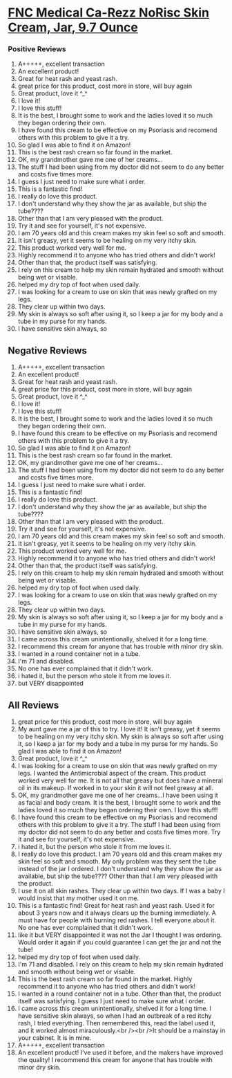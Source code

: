 # [FNC Medical Ca-Rezz NoRisc Skin Cream, Jar, 9.7 Ounce](https://products.checkmycream.com/products/FNC-Medical-Ca-Rezz-NoRisc-Skin-Cream-Jar-9.7-Ounce.html)

### Positive Reviews

<ol>
      <li>A+++++, excellent transaction</li>
      <li>An excellent product!  </li>
      <li>Great for heat rash and yeast rash.</li>
      <li>great price for this product, cost more in store, will buy again</li>
      <li>Great product, love it ^_^</li>
      <li>I love it!  </li>
      <li>I love this stuff!</li>
      <li>It is the best, I brought some to work and the ladies loved it so much they began ordering their own.  </li>
      <li>I have found this cream to be effective on my Psoriasis and recomend others with this problem to give it a try.</li>
      <li>So glad I was able to find it on Amazon!</li>
      <li>This is the best rash cream so far found in the market.  </li>
      <li>OK, my grandmother gave me one of her creams...</li>
      <li>The stuff I had been using from my doctor did not seem to do any better and costs five times more.</li>
      <li>I guess I just need to make sure what i order.</li>
      <li>This is a fantastic find!</li>
      <li>I really do love this product.  </li>
      <li>I don&#x27;t understand why they show the jar as available, but ship the tube????</li>
      <li>Other than that I am very pleased with the product.</li>
      <li>Try it and see for yourself, it&#x27;s not expensive.</li>
      <li>I am 70 years old and this cream makes my skin feel so soft and smooth.  </li>
      <li>It isn&#x27;t greasy, yet it seems to be healing on my very itchy skin.  </li>
      <li>This product worked very well for me.  </li>
      <li>Highly recommend it to anyone who has tried others and didn&#x27;t work!</li>
      <li>Other than that, the product itself was satisfying.</li>
      <li>I rely on this cream to help my skin remain hydrated and smooth without being wet or visable.</li>
      <li>helped my dry top of foot when used daily.</li>
      <li>I was looking for a cream to use on skin that was newly grafted on my legs.  </li>
      <li>They clear up within two days.</li>
      <li>My skin is always so soft after using it, so I keep a jar for my body and a tube in my purse for my hands.  </li>
      <li>I have sensitive skin always, so</li>
</ol>


<h2>Negative Reviews</h2>
<ol>
<li> A+++++, excellent transaction</li>
<li> An excellent product!  </li>
<li> Great for heat rash and yeast rash.</li>
<li> great price for this product, cost more in store, will buy again</li>
<li> Great product, love it ^_^</li>
<li> I love it!  </li>
<li> I love this stuff!</li>
<li> It is the best, I brought some to work and the ladies loved it so much they began ordering their own.  </li>
<li> I have found this cream to be effective on my Psoriasis and recomend others with this problem to give it a try.</li>
<li> So glad I was able to find it on Amazon!</li>
<li> This is the best rash cream so far found in the market.  </li>
<li> OK, my grandmother gave me one of her creams...</li>
<li> The stuff I had been using from my doctor did not seem to do any better and costs five times more.</li>
<li> I guess I just need to make sure what i order.</li>
<li> This is a fantastic find!</li>
<li> I really do love this product.  </li>
<li> I don&#x27;t understand why they show the jar as available, but ship the tube????</li>
<li> Other than that I am very pleased with the product.</li>
<li> Try it and see for yourself, it&#x27;s not expensive.</li>
<li> I am 70 years old and this cream makes my skin feel so soft and smooth.  </li>
<li> It isn&#x27;t greasy, yet it seems to be healing on my very itchy skin.  </li>
<li> This product worked very well for me.  </li>
<li> Highly recommend it to anyone who has tried others and didn&#x27;t work!</li>
<li> Other than that, the product itself was satisfying.</li>
<li> I rely on this cream to help my skin remain hydrated and smooth without being wet or visable.</li>
<li> helped my dry top of foot when used daily.</li>
<li> I was looking for a cream to use on skin that was newly grafted on my legs.  </li>
<li> They clear up within two days.</li>
<li> My skin is always so soft after using it, so I keep a jar for my body and a tube in my purse for my hands.  </li>
<li> I have sensitive skin always, so</li>
<li> I came across this cream  unintentionally, shelved it for a long time.  </li>
<li> I recommend this cream for anyone that has trouble with minor dry skin.</li>
<li> I wanted in a round container not in a tube.</li>
<li> I&#x27;m 71 and disabled.</li>
<li> No one has ever complained that it didn&#x27;t work.</li>
<li> i hated it, but the person who stole it from me loves it.</li>
<li> but VERY  disappointed  </li>
</ol>

<h2>All Reviews</h2>

<ol>
    <li> great price for this product, cost more in store, will buy again</li>
    <li> My aunt gave me a jar of this to try.  I love it!  It isn&#x27;t greasy, yet it seems to be healing on my very itchy skin.  My skin is always so soft after using it, so I keep a jar for my body and a tube in my purse for my hands.  So glad I was able to find it on Amazon!</li>
    <li> Great product, love it ^_^</li>
    <li> I was looking for a cream to use on skin that was newly grafted on my legs.  I wanted the Antimicrobial aspect of the cream.  This product worked very well for me.  It is not all that greasy but does have a mineral oil in its makeup.  If worked in to your skin it will not feel greasy at all.</li>
    <li> OK, my grandmother gave me one of her creams...I have been using it as facial and body cream.  It is the best, I brought some to work and the ladies loved it so much they began ordering their own.  I love this stuff!</li>
    <li> I have found this cream to be effective on my Psoriasis and recomend others with this problem to give it a try. The stuff I had been using from my doctor did not seem to do any better and costs five times more. Try it and see for yourself, it&#x27;s not expensive.</li>
    <li> i hated it, but the person who stole it from me loves it.</li>
    <li> I really do love this product.  I am 70 years old and this cream makes my skin feel so soft and smooth.  My only problem was they sent the tube instead of the jar I ordered.  I don&#x27;t understand why they show the jar as available, but ship the tube???? Other than that I am very pleased with the product.</li>
    <li> I use it on all skin rashes. They clear up within two days. If I was a baby I would insist that my mother used it on me.</li>
    <li> This is a fantastic find! Great for heat rash and yeast rash. Used it for about 3 years now and it always clears up the burning immediately. A must have for people with burning red rashes. I tell everyone about it. No one has ever complained that it didn&#x27;t work.</li>
    <li> like it  but VERY  disappointed  it was not the Jar I thought I was ordering.  Would order it again if you could guarantee  I  can get the jar and not the tube!</li>
    <li> helped my dry top of foot when used daily.</li>
    <li> I&#x27;m 71 and disabled. I rely on this cream to help my skin remain hydrated and smooth without being wet or visable.</li>
    <li> This is the best rash cream so far found in the market.  Highly recommend it to anyone who has tried others and didn&#x27;t work!</li>
    <li> I wanted in a round container not in a tube. Other than that, the product itself was satisfying. I guess I just need to make sure what i order.</li>
    <li> I came across this cream  unintentionally, shelved it for a long time.  I have sensitive skin always, so when I had an outbreak of a red itchy rash, I tried everything. Then remembered this, read the label used it, and it worked almost miraculously.&lt;br /&gt;&lt;br /&gt;It should be a mainstay in your cabinet. It is in mine.</li>
    <li> A+++++, excellent transaction</li>
    <li> An excellent product!  I&#x27;ve used it before, and the makers have improved the quality!  I recommend this cream for anyone that has trouble with minor dry skin.</li>
</ol>




